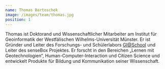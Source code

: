 ```yaml
---
name: Thomas Bartoschek
image: /images/team/thomas.jpg
position: 1
---
```

Thomas ist Doktorand und Wissenschaftlicher Mitarbeiter am Institut für Geoinformatik der Westfälischen Wilhelms-Universität Münster. Er ist Gründer und Leiter des Forschungs- und Schülerlabors <a href="http://www.gi-at-school.de/" target="_blank">GI@School</a> und Leiter des senseBox Projektes. Er forscht in den Bereichen „Lernen mit Geotechnologien“, Human-Computer-Interaction und Citizen Science und entwickelt Produkte für Bildung und Kommunikation seiner Wissenschaft.